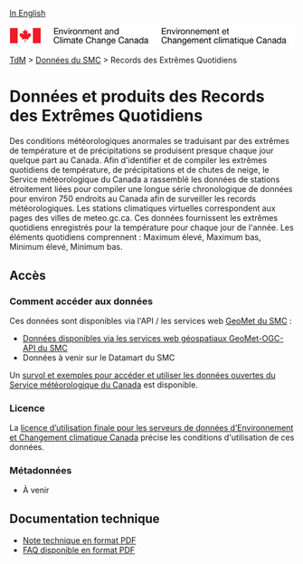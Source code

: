 [In English](readme_climateltce_en.md)

![ECCC logo](../../img_eccc-logo.png)

[TdM](../../readme_fr.md) > [Données du SMC](../readme_fr.md) > Records des Extrêmes Quotidiens

# Données et produits des Records des Extrêmes Quotidiens

Des conditions météorologiques anormales se traduisant par des extrêmes de température et de précipitations se produisent presque chaque jour quelque part au Canada. Afin d'identifier et de compiler les extrêmes quotidiens de température, de précipitations et de chutes de neige, le Service météorologique du Canada a rassemblé les données de stations étroitement liées pour compiler une longue série chronologique de données pour environ 750 endroits au Canada afin de surveiller les records météorologiques. Les stations climatiques virtuelles correspondent aux pages des villes de meteo.gc.ca. Ces données fournissent les extrêmes quotidiens enregistrés pour la température pour chaque jour de l'année. Les éléments quotidiens comprennent : Maximum élevé, Maximum bas, Minimum élevé, Minimum bas.

## Accès

### Comment accéder aux données

Ces données sont disponibles via l'API / les services web [GeoMet du SMC](../../msc-geomet/readme_fr.md) :

* [Données disponibles via les services web géospatiaux GeoMet-OGC-API du SMC](https://api.weather.gc.ca/)
* Données à venir sur le Datamart du SMC

Un [survol et exemples pour accéder et utiliser les données ouvertes du Service météorologique du Canada](../../usage/readme_fr.md) est disponible.

### Licence

La [licence d’utilisation finale pour les serveurs de données d’Environnement et Changement climatique Canada](../../licence/readme_fr.md) précise les conditions d'utilisation de ces données.

### Métadonnées

* À venir

## Documentation technique

* [Note technique en format PDF](https://collaboration.cmc.ec.gc.ca/cmc/cmos/public_doc/msc-data/climate_ltce/LTCE_Technical_Documentation_FR.pdf)
* [FAQ disponible en format PDF](https://collaboration.cmc.ec.gc.ca/cmc/cmos/public_doc/msc-data/climate_ltce/FAQ_LTCE_Jan_2021_FR.pdf)